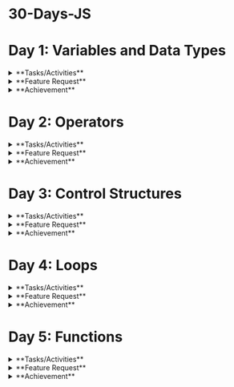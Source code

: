 # 30-Days-JS

# Day 1: Variables and Data Types

<details>
  <summary>**Tasks/Activities**</summary>
  
  <details>
    <summary>**Activity 1: Variable Declaration**</summary>
    
    - **Task 1:** Declare a variable using `var`, assign it a number, and log the value to the console.
    - **Task 2:** Declare a variable using `let`, assign it a string, and log the value to the console.
  </details>
  
  <details>
    <summary>**Activity 2: Constant Declaration**</summary>
    
    - **Task 3:** Declare a variable using `const`, assign it a boolean value, and log the value to the console.
  </details>
  
  <details>
    <summary>**Activity 3: Data Types**</summary>
    
    - **Task 4:** Create variables of different data types (number, string, boolean, object, array) and log each variable's type using the `typeof` operator.
  </details>
  
  <details>
    <summary>**Activity 4: Reassigning Variables**</summary>
    
    - **Task 5:** Declare a variable using `let`, assign it an initial value, reassign a new value, and log both values to the console.
  </details>
  
  <details>
    <summary>**Activity 5: Understanding `const`**</summary>
    
    - **Task 6:** Try reassigning a variable declared with `const` and observe the error.
  </details>
</details>

<details>
  <summary>**Feature Request**</summary>
  
  1. **Variable Types Console Log:** Write a script that declares variables of different data types and logs both the value and type of each variable to the console.
  2. **Reassignment Demo:** Create a script that demonstrates the difference in behavior between `let` and `const` when it comes to reassignment.
</details>

<details>
  <summary>**Achievement**</summary>
  
  By the end of these activities, you will:
  - Know how to declare variables using `var`, `let`, and `const`.
  - Understand the different data types in JavaScript.
  - Be able to use the `typeof` operator to identify the data type of a variable.
  - Understand the concept of variable reassignment and the immutability of `const` variables.
</details>

# Day 2: Operators

<details>
  <summary>**Tasks/Activities**</summary>
  
  <details>
    <summary>**Activity 1: Arithmetic Operations**</summary>
    
    - **Task 1:** Write a program to add two numbers and log the result to the console.
    - **Task 2:** Write a program to subtract two numbers and log the result to the console.
    - **Task 3:** Write a program to multiply two numbers and log the result to the console.
    - **Task 4:** Write a program to divide two numbers and log the result to the console.
    - **Task 5:** Write a program to find the remainder when one number is divided by another and log the result to the console.
  </details>
  
  <details>
    <summary>**Activity 2: Assignment Operators**</summary>
    
    - **Task 6:** Use the `+=` operator to add a number to a variable and log the result to the console.
    - **Task 7:** Use the `-=` operator to subtract a number from a variable and log the result to the console.
  </details>
  
  <details>
    <summary>**Activity 3: Comparison Operators**</summary>
    
    - **Task 8:** Write a program to compare two numbers using `>` and `<` and log the result to the console.
    - **Task 9:** Write a program to compare two numbers using `>=` and `<=` and log the result to the console.
    - **Task 10:** Write a program to compare two numbers using `==` and `===` and log the result to the console.
  </details>
  
  <details>
    <summary>**Activity 4: Logical Operators**</summary>
    
    - **Task 11:** Write a program that uses the `&&` operator to combine two conditions and log the result to the console.
    - **Task 12:** Write a program that uses the `||` operator to combine two conditions and log the result to the console.
    - **Task 13:** Write a program that uses the `!` operator to negate a condition and log the result to the console.
  </details>
  
  <details>
    <summary>**Activity 5: Ternary Operator**</summary>
    
    - **Task 14:** Write a program that uses the ternary operator to check if a number is positive or negative and log the result to the console.
  </details>
</details>

<details>
  <summary>**Feature Request**</summary>
  
  1. **Arithmetic Operations Script:** Write a script that performs basic arithmetic operations (addition, subtraction, multiplication, division, remainder) on two numbers and logs the results.
  2. **Comparison and Logical Operators Script:** Create a script that compares two numbers using different comparison operators and combines conditions using logical operators, logging the results.
  3. **Ternary Operator Script:** Write a script that uses the ternary operator to determine if a number is positive or negative and logs the result.
</details>

<details>
  <summary>**Achievement**</summary>
  
  By the end of these activities, students will:
  - Understand and use arithmetic operators to perform basic calculations.
  - Use assignment operators to modify variable values.
  - Compare values using comparison operators.
  - Combine conditions using logical operators.
  - Use the ternary operator for concise conditional expressions.
</details>

# Day 3: Control Structures

<details>
  <summary>**Tasks/Activities**</summary>
  
  <details>
    <summary>**Activity 1: If-Else Statements**</summary>
    
    - **Task 1:** Write a program to check if a number is positive, negative, or zero, and log the result to the console.
    - **Task 2:** Write a program to check if a person is eligible to vote (age >= 18) and log the result to the console.
  </details>
  
  <details>
    <summary>**Activity 2: Nested If-Else Statements**</summary>
    
    - **Task 3:** Write a program to find the largest of three numbers using nested if-else statements.
  </details>
  
  <details>
    <summary>**Activity 3: Switch Case**</summary>
    
    - **Task 4:** Write a program that uses a switch case to determine the day of the week based on a number (1-7) and log the day name to the console.
    - **Task 5:** Write a program that uses a switch case to assign a grade ('A', 'B', 'C', 'D', 'F') based on a score and log the grade to the console.
  </details>
  
  <details>
    <summary>**Activity 4: Conditional (Ternary) Operator**</summary>
    
    - **Task 6:** Write a program that uses the ternary operator to check if a number is even or odd and log the result to the console.
  </details>
  
  <details>
    <summary>**Activity 5: Combining Conditions**</summary>
    
    - **Task 7:** Write a program to check if a year is a leap year using multiple conditions (divisible by 4, but not 100 unless also divisible by 400) and log the result to the console.
  </details>
</details>

<details>
  <summary>**Feature Request**</summary>
  
  1. **Number Check Script:** Write a script that checks if a number is positive, negative, or zero using if-else statements and logs the result.
  2. **Voting Eligibility Script:** Create a script to check if a person is eligible to vote based on their age and log the result.
  3. **Day of the Week Script:** Write a script that uses a switch case to determine the day of the week based on a number (1-7) and logs the day name.
  4. **Grade Assignment Script:** Create a script that uses a switch case to assign a grade based on a score and logs the grade.
  5. **Leap Year Check Script:** Write a script that checks if a year is a leap year using multiple conditions and logs the result.
</details>

<details>
  <summary>**Achievement**</summary>
  
  By the end of these activities, students will:
  - Implement and understand basic if-else control flow.
  - Use nested if-else statements to handle multiple conditions.
  - Utilize switch cases for control flow based on specific values.
  - Apply the ternary operator for concise condition checking.
  - Combine multiple conditions to solve more complex problems.
</details>

# Day 4: Loops

<details>
  <summary>**Tasks/Activities**</summary>
  
  <details>
    <summary>**Activity 1: For Loop**</summary>
    
    - **Task 1:** Write a program to print numbers from 1 to 10 using a for loop.
    - **Task 2:** Write a program to print the multiplication table of 5 using a for loop.
  </details>
  
  <details>
    <summary>**Activity 2: While Loop**</summary>
    
    - **Task 3:** Write a program to calculate the sum of numbers from 1 to 10 using a while loop.
    - **Task 4:** Write a program to print numbers from 10 to 1 using a while loop.
  </details>
  
  <details>
    <summary>**Activity 3: Do...While Loop**</summary>
    
    - **Task 5:** Write a program to print numbers from 1 to 5 using a do...while loop.
    - **Task 6:** Write a program to calculate the factorial of a number using a do...while loop.
  </details>
  
  <details>
    <summary>**Activity 4: Nested Loops**</summary>
    
    - **Task 7:** Write a program to print a pattern using nested for loops:
      ```
      *
      **
      ***
      ****
      *****
      ```
  </details>
  
  <details>
    <summary>**Activity 5: Loop Control Statements**</summary>
    
    - **Task 8:** Write a program to print numbers from 1 to 10, but skip the number 5 using the continue statement.
    - **Task 9:** Write a program to print numbers from 1 to 10, but stop the loop when the number is 7 using the break statement.
  </details>
</details>

<details>
  <summary>**Feature Request**</summary>
  
  1. **Number Printing Script:** Write a script that prints numbers from 1 to 10 using a for loop and a while loop.
  2. **Multiplication Table Script:** Create a script that prints the multiplication table of 5 using a for loop.
  3. **Pattern Printing Script:** Write a script that prints a pattern of stars using nested loops.
  4. **Sum Calculation Script:** Write a script that calculates the sum of numbers from 1 to 10 using a while loop.
  5. **Factorial Calculation Script:** Create a script that calculates the factorial of a number using a do...while loop.
</details>

<details>
  <summary>**Achievement**</summary>
  
  By the end of these activities, students will:
  - Understand and use for loops to iterate over a sequence of numbers.
  - Utilize while loops for iteration based on a condition.
  - Apply do...while loops to ensure the loop body is executed at least once.
  - Implement nested loops to solve more complex problems.
  - Use loop control statements (break and continue) to control the flow of loops.
</details>

# Day 5: Functions

<details>
  <summary>**Tasks/Activities**</summary>
  
  <details>
    <summary>**Activity 1: Function Declaration**</summary>
    
    - **Task 1:** Write a function to check if a number is even or odd and log the result to the console.
    - **Task 2:** Write a function to calculate the square of a number and return the result.
  </details>
  
  <details>
    <summary>**Activity 2: Function Expression**</summary>
    
    - **Task 3:** Write a function expression to find the maximum of two numbers and log the result to the console.
    - **Task 4:** Write a function expression to concatenate two strings and return the result.
  </details>
  
  <details>
    <summary>**Activity 3: Arrow Functions**</summary>
    
    - **Task 5:** Write an arrow function to calculate the sum of two numbers and return the result.
    - **Task 6:** Write an arrow function to check if a string contains a specific character and return a boolean value.
  </details>
  
  <details>
    <summary>**Activity 4: Function Parameters and Default Values**</summary>
    
    - **Task 7:** Write a function that takes two parameters and returns their product. Provide a default value for the second parameter.
    - **Task 8:** Write a function that takes a person's name and age and returns a greeting message. Provide a default value for the age.
  </details>
  
  <details>
    <summary>**Activity 5: Higher-Order Functions**</summary>
    
    - **Task 9:** Write a higher-order function that takes a function and a number, and calls the function that many times.
    - **Task 10:** Write a higher-order function that takes two functions and a value, applies the first function to the value, and then applies the second function to the result.
  </details>
</details>

<details>
  <summary>**Feature Request**</summary>
  
  1. **Even or Odd Function Script:** Write a script that includes a function to check if a number is even or odd and logs the result.
  2. **Square Calculation Function Script:** Create a script that includes a function to calculate the square of a number and returns the result.
  3. **Concatenation Function Script:** Write a script that includes a function expression to concatenate two strings and returns the result.
  4. **Sum Calculation Arrow Function Script:** Create a script that includes an arrow function to calculate the sum of two numbers and returns the result.
  5. **Higher-Order Function Script:** Write a script that includes a higher-order function to apply a given function multiple times.
</details>

<details>
  <summary>**Achievement**</summary>
  
  By the end of these activities, students will:
  - Understand and define functions using function declarations, expressions, and arrow functions.
  - Use function parameters and default values effectively.
  - Create and utilize higher-order functions.
  - Apply functions to solve common problems and perform calculations.
  - Enhance code reusability and organization using functions.
</details>
